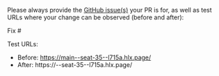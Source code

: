 Please always provide the [GitHub issue(s)](../issues) your PR is for, as well as test URLs where your change can be observed (before and after):

Fix #<gh-issue-id>

Test URLs:
- Before: https://main--seat-35--l715a.hlx.page/
- After: https://<branch>--seat-35--l715a.hlx.page/
